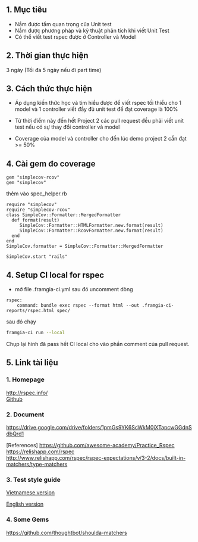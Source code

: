 ## 1. Mục tiêu
- Nắm được tầm quan trọng của Unit test
- Nắm được phương pháp và kỹ thuật phân tích khi viết Unit Test
- Có thể viết test rspec được ở Controller và Model
## 2. Thời gian thực hiện
3 ngày (Tối đa 5 ngày nếu đi part time)
## 3. Cách thức thực hiện
- Áp dụng kiến thức học và tìm hiểu được để viết rspec tối thiểu cho 1 model và 1 controller viết đầy đủ unit test để đạt coverage là 100% 

- Từ thời điểm này đến hết Project 2 các pull request đều phải viết unit test nếu có sự thay đổi controller và model
- Coverage của model và controller cho đến lúc demo project 2 cần đạt >= 50%
## 4. Cài gem đo coverage
```
gem "simplecov-rcov"
gem "simplecov"
```

thêm vào spec_helper.rb
```
require "simplecov"
require "simplecov-rcov"
class SimpleCov::Formatter::MergedFormatter
  def format(result)
     SimpleCov::Formatter::HTMLFormatter.new.format(result)
     SimpleCov::Formatter::RcovFormatter.new.format(result)
  end
end
SimpleCov.formatter = SimpleCov::Formatter::MergedFormatter

SimpleCov.start "rails"
```

## 4. Setup CI local for rspec
- mở file .framgia-ci.yml sau đó uncomment dòng
```
rspec:
    command: bundle exec rspec --format html --out .framgia-ci-reports/rspec.html spec/
```
sau đó chạy
```bash
framgia-ci run --local
```
Chụp lại hình đã pass hết CI local cho vào phần comment của pull request.

## 5. Link tài liệu
### 1. Homepage
http://rspec.info/<br>
[Github](https://github.com/rspec/rspec)

### 2. Document
[Slide]:
Rspec: 
https://drive.google.com/drive/folders/1pmGs9YK6ScWkM0jXTapcwGGdnSdbQrd1

[Book]: 
https://drive.google.com/drive/folders/1_v-mZJjWj-RFDr_nEl5Mq6nqGsjoeu84

[References]
https://github.com/awesome-academy/Practice_Rspec
<br>
https://relishapp.com/rspec
<br>
http://www.relishapp.com/rspec/rspec-expectations/v/3-2/docs/built-in-matchers/type-matchers
<br>

### 3. Test style guide
[Vietnamese version](https://github.com/framgia/coding-standards/blob/master/vn/rails/test.md)

[English version](https://github.com/framgia/coding-standards/blob/master/eng/rails/test.md)

### 4. Some Gems
https://github.com/thoughtbot/shoulda-matchers
